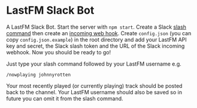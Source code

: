 # LastFM Slack Bot

A LastFM Slack Bot. Start the server with `npm start`. Create a Slack [slash command](https://api.slack.com/slash-commands)
then create an [incoming web hook](https://api.slack.com/incoming-webhooks). Create `config.json` (you can copy 
`config.json.example`) in the root directory and add your LastFM API key and secret, the Slack slash token and the URL of the
Slack incoming webhook. Now you should be ready to go! 

Just type your slash command followed by your LastFM username e.g.

`/nowplaying johnnyrotten`

Your most recently played (or currently playing) track should be posted back to the channel. 
Your LastFM username should also be saved so in future you can omit it from the slash command.
